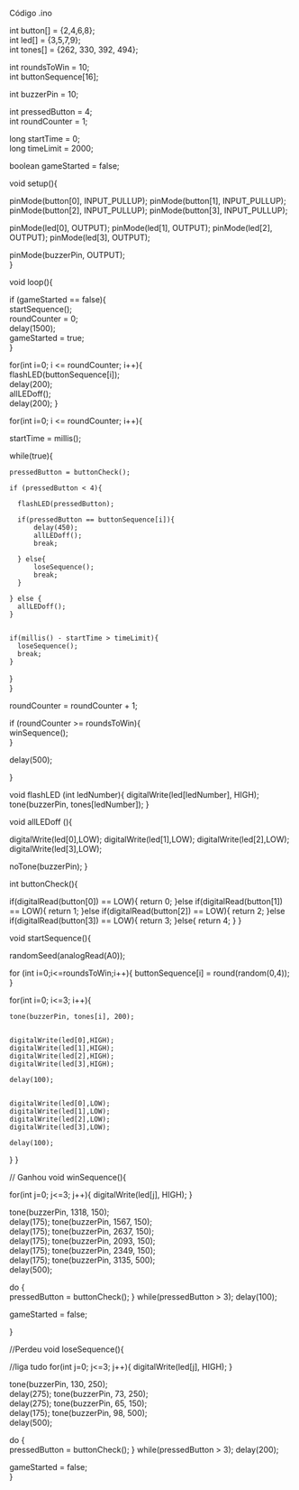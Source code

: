 Código .ino


int button[] = {2,4,6,8};     
int led[] = {3,5,7,9};        
int tones[] = {262, 330, 392, 494};   

int roundsToWin = 10;         
int buttonSequence[16];       

int buzzerPin = 10;           

int pressedButton = 4;        
int roundCounter = 1;         


long startTime = 0;           
long timeLimit = 2000;        

boolean gameStarted = false;      

void setup(){

  
  pinMode(button[0], INPUT_PULLUP);
  pinMode(button[1], INPUT_PULLUP);
  pinMode(button[2], INPUT_PULLUP);
  pinMode(button[3], INPUT_PULLUP);

  
  pinMode(led[0], OUTPUT);
  pinMode(led[1], OUTPUT);
  pinMode(led[2], OUTPUT);
  pinMode(led[3], OUTPUT);

  pinMode(buzzerPin, OUTPUT);   
}

void loop(){

if (gameStarted == false){   
  startSequence();           
  roundCounter = 0;          
  delay(1500);                
  gameStarted = true;        
}


for(int i=0; i <= roundCounter; i++){  
  flashLED(buttonSequence[i]);         
  delay(200);                          
  allLEDoff();                         
  delay(200);
}


for(int i=0; i <= roundCounter; i++){   

  startTime = millis();                 

  while(true){  

    pressedButton = buttonCheck();      

    if (pressedButton < 4){             

      flashLED(pressedButton);          

      if(pressedButton == buttonSequence[i]){   
          delay(450);                   
          allLEDoff();                  
          break;                        

      } else{                           
          loseSequence();               
          break;                        
      }

    } else {                            
      allLEDoff();                      
    }

    
    if(millis() - startTime > timeLimit){   
      loseSequence();                       
      break;                                
    }
  }    
}

  roundCounter = roundCounter + 1;      

  if (roundCounter >= roundsToWin){               
    winSequence();                      
  }

  delay(500);                           


}

void flashLED (int ledNumber){
  digitalWrite(led[ledNumber], HIGH);
  tone(buzzerPin, tones[ledNumber]);
}


void allLEDoff (){
  
  digitalWrite(led[0],LOW);
  digitalWrite(led[1],LOW);
  digitalWrite(led[2],LOW);
  digitalWrite(led[3],LOW);
  
  noTone(buzzerPin);
}


int buttonCheck(){
  
  if(digitalRead(button[0]) == LOW){
    return 0;
  }else if(digitalRead(button[1]) == LOW){
    return 1;
  }else if(digitalRead(button[2]) == LOW){
    return 2;
  }else if(digitalRead(button[3]) == LOW){
    return 3;
  }else{
    return 4; 
  }
}


void startSequence(){

  randomSeed(analogRead(A0));   

  
  for (int i=0;i<=roundsToWin;i++){
    buttonSequence[i] = round(random(0,4));
  }

  
  for(int i=0; i<=3; i++){

    tone(buzzerPin, tones[i], 200); 

    
    digitalWrite(led[0],HIGH);
    digitalWrite(led[1],HIGH);
    digitalWrite(led[2],HIGH);
    digitalWrite(led[3],HIGH);

    delay(100);         

    
    digitalWrite(led[0],LOW);
    digitalWrite(led[1],LOW);
    digitalWrite(led[2],LOW);
    digitalWrite(led[3],LOW);

    delay(100);   

  } 
}

// Ganhou
void winSequence(){

  
  for(int j=0; j<=3; j++){
    digitalWrite(led[j], HIGH);
  }

  
  tone(buzzerPin, 1318, 150);   
  delay(175);
  tone(buzzerPin, 1567, 150);   
  delay(175);
  tone(buzzerPin, 2637, 150);   
  delay(175);
  tone(buzzerPin, 2093, 150);   
  delay(175);
  tone(buzzerPin, 2349, 150);   
  delay(175);
  tone(buzzerPin, 3135, 500);   
  delay(500);  

  
  do {         
    pressedButton = buttonCheck();
  } while(pressedButton > 3);
  delay(100);

  gameStarted = false;  

}

//Perdeu
void loseSequence(){

  //liga tudo
  for(int j=0; j<=3; j++){
    digitalWrite(led[j], HIGH);
  }

  
  tone(buzzerPin, 130, 250);   
  delay(275);
  tone(buzzerPin, 73, 250);   
  delay(275);
  tone(buzzerPin, 65, 150);   
  delay(175);
  tone(buzzerPin, 98, 500);   
  delay(500);

  
  do {         
    pressedButton = buttonCheck();
  } while(pressedButton > 3);
  delay(200);

  gameStarted = false;   
}
